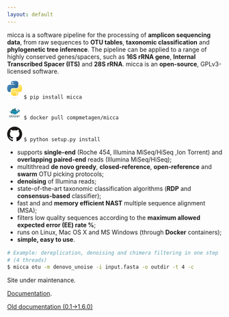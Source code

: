 ```yaml
---
layout: default
---
```


micca is a software pipeline for the processing
of **amplicon sequencing data**, from raw sequences to **OTU tables**,
**taxonomic classification** and **phylogenetic tree inference**. The pipeline
can be applied to a range of highly conserved genes/spacers, such as **16S rRNA
gene**, **Internal Transcribed Spacer (ITS)** and **28S rRNA**. micca is an
**open-source**, GPLv3-licensed software.


[![alt text](/assets/images/python_logo.png)](https://pypi.org/project/micca/) `$ pip install micca`

[![alt text](/assets/images/docker_logo.png)](https://hub.docker.com/r/compmetagen/micca/) `$ docker pull compmetagen/micca`

[![alt text](/assets/images/github_logo.png)](https://github.com/compmetagen/micca/releases) `$ python setup.py install`

* supports **single-end** (Roche 454, Illumina MiSeq/HiSeq ,Ion Torrent) and
  **overlapping paired-end** reads (Illumina MiSeq/HiSeq);
* multithread **de novo greedy**, **closed-reference**, **open-reference** and 
  **swarm** OTU picking protocols; 
* **denoising** of Illumina reads;
* state-of-the-art taxonomic classification algorithms (**RDP** and
  **consensus-based** classifier);
* fast and and **memory efficient NAST** multiple sequence alignment (MSA); 
* filters low quality sequences according to the **maximum allowed expected
  error (EE) rate %**;
* runs on Linux, Mac OS X and MS Windows (through **Docker** containers);
* **simple, easy to use**.

```bash
# Example: dereplication, denoising and chimera filtering in one step
# (4 threads)
$ micca otu -m denovo_unoise -i input.fasta -o outdir -t 4 -c
```


Site under maintenance. 

[Documentation](http://micca.readthedocs.io).

[Old documentation (0.1->1.6.0)](ftp://ftp.fmach.it/metagenomics/micca/olddocs/index.html)